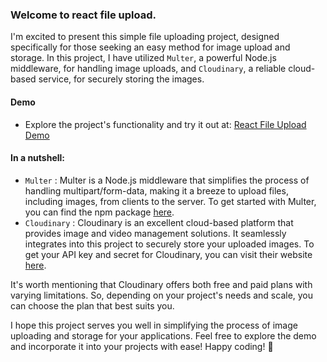 ### Welcome to react file upload.

I'm excited to present this simple file uploading project, designed specifically for those seeking an easy method for image upload and storage. In this project, I have utilized `Multer`, a powerful Node.js middleware, for handling image uploads, and `Cloudinary`, a reliable cloud-based service, for securely storing the images.

#### Demo

- Explore the project's functionality and try it out at: [React File Upload Demo](https://react-file-upload2.netlify.app/)

#### In a nutshell:

- `Multer` : Multer is a Node.js middleware that simplifies the process of handling multipart/form-data, making it a breeze to upload files, including images, from clients to the server. To get started with Multer, you can find the npm package [here](https://www.npmjs.com/package/multer).
- `Cloudinary` : Cloudinary is an excellent cloud-based platform that provides image and video management solutions. It seamlessly integrates into this project to securely store your uploaded images. To get your API key and secret for Cloudinary, you can visit their website [here](https://cloudinary.com/).

It's worth mentioning that Cloudinary offers both free and paid plans with varying limitations. So, depending on your project's needs and scale, you can choose the plan that best suits you.

I hope this project serves you well in simplifying the process of image uploading and storage for your applications. Feel free to explore the demo and incorporate it into your projects with ease! Happy coding! 🚀
